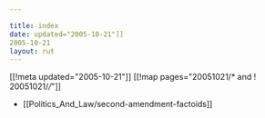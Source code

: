 ```yaml
---

title: index
date: updated="2005-10-21"]]
2005-10-21
layout: rut
---
```


[[!meta updated="2005-10-21"]]
[[!map pages="20051021/* and ! 20051021/*/*"]]
* [[Politics_And_Law/second-amendment-factoids]]

